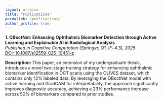 ```yaml
---
layout: archive
title: "Publications"
permalink: /publications/
author_profile: true
---
```


<b>1. OBoctNet: Enhancing Ophthalmic Biomarker Detection through Active Learning and Explainable AI in Radiological Analysis</b><br>
<i>Published in Cognitive Computation (Springer, Q1, IF: 4.3), 2025</i><br>
<a href="https://doi.org/10.1007/s12559-025-10451-z" target="_blank">DOI: 10.1007/s12559-025-10451-z</a>

<b>Description:</b> This paper, an extension of my undergraduate thesis, introduces a novel two-stage training strategy for enhancing ophthalmic biomarker identification in OCT scans using the OLIVES dataset, which contains only 12% labeled data. By leveraging the OBoctNet model with active learning and GradCAM for interpretability, the approach significantly improves diagnostic accuracy, achieving a 23% performance increase across 50% of biomarkers compared to prior studies.